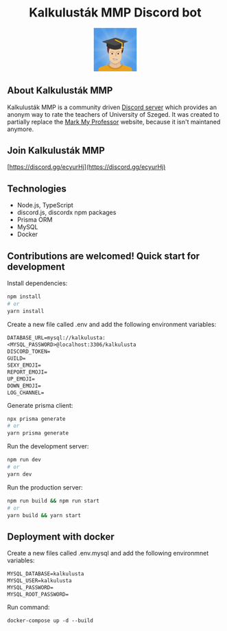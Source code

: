 <h1 align="center">Kalkulusták MMP Discord bot</h1>

<p align="center">
	<img src="docs/img/avatar.png" width="20%" />
</p>

## About Kalkulusták MMP

Kalkulusták MMP is a community driven [Discord server](https://discord.gg/ecyurHj) which provides an anonym way to rate the teachers of University of Szeged. It was created to partially replace the [Mark My Professor](http://www.markmyprofessor.com) website, because it isn't maintaned anymore.

## Join Kalkulusták MMP

[https://discord.gg/ecyurHj](https://discord.gg/ecyurHj)

## Technologies

- Node.js, TypeScript
- discord.js, discordx npm packages
- Prisma ORM
- MySQL
- Docker

## Contributions are welcomed! Quick start for development

Install dependencies:

```bash
npm install
# or
yarn install
```

Create a new file called .env and add the following environment variables:

```
DATABASE_URL=mysql://kalkulusta:<MYSQL_PASSWORD>@localhost:3306/kalkulusta
DISCORD_TOKEN=
GUILD=
SEXY_EMOJI=
REPORT_EMOJI=
UP_EMOJI=
DOWN_EMOJI=
LOG_CHANNEL=
```

Generate prisma client:

```bash
npx prisma generate
# or
yarn prisma generate
```

Run the development server:

```bash
npm run dev
# or
yarn dev
```

Run the production server:

```bash
npm run build && npm run start
# or
yarn build && yarn start
```

## Deployment with docker

Create a new files called .env.mysql and add the following environmnet variables:

```
MYSQL_DATABASE=kalkulusta
MYSQL_USER=kalkulusta
MYSQL_PASSWORD=
MYSQL_ROOT_PASSWORD=
```

Run command:

```
docker-compose up -d --build
```
